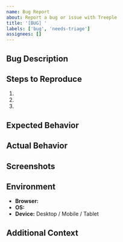 ```yaml
---
name: Bug Report
about: Report a bug or issue with Treeple
title: '[BUG] '
labels: ['bug', 'needs-triage']
assignees: []
---
```


## Bug Description
<!-- A clear and concise description of the bug -->

## Steps to Reproduce
1.
2.
3.

## Expected Behavior
<!-- What should happen -->

## Actual Behavior
<!-- What actually happens -->

## Screenshots
<!-- If applicable, add screenshots to help explain the problem -->

## Environment
- **Browser:**
- **OS:**
- **Device:** Desktop / Mobile / Tablet

## Additional Context
<!-- Add any other context about the problem here -->
